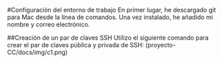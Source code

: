 #Configuración del entorno de trabajo
En primer lugar, he descargado git para Mac desde la línea de comandos. Una vez instalado, he añadido mi nombre y correo electrónico.

##Creación de un par de claves SSH
Utilizo el siguiente comando para crear el par de claves pública y privada de SSH:
(proyecto-CC/docs/img/c1.png)
